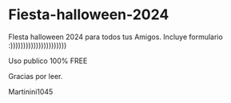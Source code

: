 # Fiesta-halloween-2024
FIesta halloween 2024 para todos tus Amigos.   Incluye formulario :))))))))))))))))))))))


Uso publico 100% FREE

Gracias por leer.

Martinini1045
